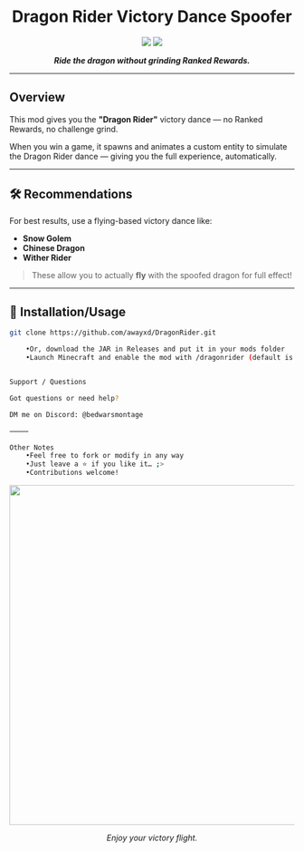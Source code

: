  <h1 align="center">
  Dragon Rider Victory Dance Spoofer
</h1>

<p align="center">
  <img src="https://img.shields.io/github/stars/awayxd/DragonRider?color=6f42c1&style=flat-square">
  <img src="https://img.shields.io/badge/minecraft-mod-purple?style=flat-square&logo=minecraft&color=6f42c1">
</p>

<p align="center">
  <b><i>Ride the dragon without grinding Ranked Rewards.</i></b>
</p>

---

##  Overview

This mod gives you the <b>"Dragon Rider"</b> victory dance — no Ranked Rewards, no challenge grind.

When you win a game, it spawns and animates a custom entity to simulate the Dragon Rider dance — giving you the full experience, automatically. 

---

## 🛠️ Recommendations

For best results, use a flying-based victory dance like:

- **Snow Golem**
- **Chinese Dragon**
- **Wither Rider**

> These allow you to actually **fly** with the spoofed dragon for full effect!

---

## 📂 Installation/Usage

```sh
git clone https://github.com/awayxd/DragonRider.git

	•Or, download the JAR in Releases and put it in your mods folder
	•Launch Minecraft and enable the mod with /dragonrider (default is ON)


Support / Questions

Got questions or need help?

DM me on Discord: @bedwarsmontage

⸻

Other Notes
	•Feel free to fork or modify in any way
	•Just leave a ⭐ if you like it… ;>
	•Contributions welcome!
```

<p align="center">
  <img src="https://i.makeagif.com/media/4-30-2015/blTGfn.gif" width="600px">
</p>
<p align="center">
  <i>Enjoy your victory flight.</i> 
</p>

